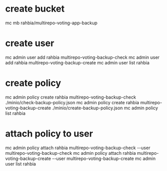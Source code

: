 # create bucket
mc mb rahbia/multirepo-voting-app-backup

# create user
mc admin user add rahbia multirepo-voting-backup-check <PASSWORD>
mc admin user add rahbia multirepo-voting-backup-create <PASSWORD>
mc admin user list rahbia

# create policy
mc admin policy create rahbia multirepo-voting-backup-check ./minio/check-backup-policy.json
mc admin policy create rahbia multirepo-voting-backup-create ./minio/create-backup-policy.json
mc admin policy list rahbia 

# attach policy to user 
mc admin policy attach rahbia multirepo-voting-backup-check --user multirepo-voting-backup-check
mc admin policy attach rahbia multirepo-voting-backup-create --user multirepo-voting-backup-create
mc admin user list rahbia